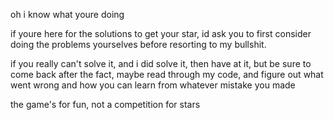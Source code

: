 oh i know what youre doing

if youre here for the solutions to get your star,
id ask you to first consider doing the problems
yourselves before resorting to my bullshit.

if you really can't solve it, and i did solve it,
then have at it, but be sure to come back after
the fact, maybe read through my code, and 
figure out what went wrong and how you can learn from
whatever mistake you made

the game's for fun, not a competition for stars